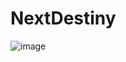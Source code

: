 # NextDestiny

![image](https://github.com/user-attachments/assets/4fe83b71-2245-4f40-9c5f-b0271b627a48)
